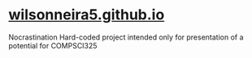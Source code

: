# [wilsonneira5.github.io](https://wilsonnexus.github.io/Nocrastination/)
Nocrastination
Hard-coded project intended only for presentation of a potential for COMPSCI325
